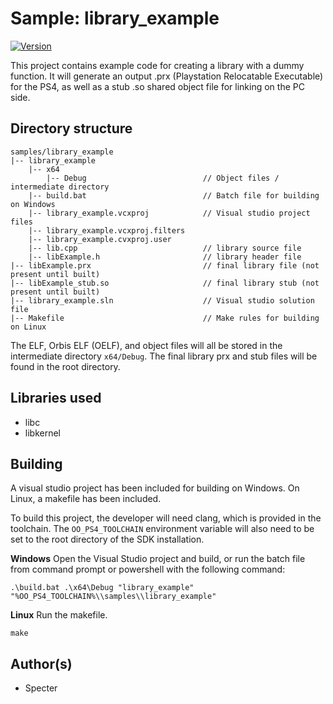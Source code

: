 # Sample: library_example

[![Version](https://img.shields.io/badge/Version-1.0-brightgreen.svg)](https://github.com/Cryptogenic/OpenOrbis-PS4-Toolchain)

This project contains example code for creating a library with a dummy function. It will generate an output .prx (Playstation Relocatable Executable) for the PS4, as well as a stub .so shared object file for linking on the PC side.



## Directory structure
```
samples/library_example
|-- library_example
    |-- x64
        |-- Debug                          // Object files / intermediate directory
    |-- build.bat                          // Batch file for building on Windows
    |-- library_example.vcxproj            // Visual studio project files
    |-- library_example.vcxproj.filters
    |-- library_example.cvxproj.user
    |-- lib.cpp                            // library source file
    |-- libExample.h                       // library header file
|-- libExample.prx                         // final library file (not present until built)
|-- libExample_stub.so                     // final library stub (not present until built)
|-- library_example.sln                    // Visual studio solution file
|-- Makefile                               // Make rules for building on Linux
```
The ELF, Orbis ELF (OELF), and object files will all be stored in the intermediate directory `x64/Debug`. The final library prx and stub files will be found in the root directory.



## Libraries used

- libc
- libkernel



## Building

A visual studio project has been included for building on Windows. On Linux, a makefile has been included.

To build this project, the developer will need clang, which is provided in the toolchain. The `OO_PS4_TOOLCHAIN` environment variable will also need to be set to the root directory of the SDK installation.

__Windows__
Open the Visual Studio project and build, or run the batch file from command prompt or powershell with the following command:
```
.\build.bat .\x64\Debug "library_example" "%OO_PS4_TOOLCHAIN%\\samples\\library_example"
```

__Linux__
Run the makefile.
```
make
```



## Author(s)

- Specter
